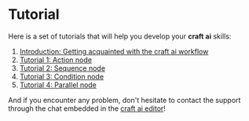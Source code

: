 # Tutorial #

Here is a set of tutorials that will help you develop your **craft ai** skills:

1. [Introduction: Getting acquainted with the craft ai workflow](doc/0/index.html)
2. [Tutorial 1: Action node](doc/1/index.html)
3. [Tutorial 2: Sequence node](doc/2/index.html)
4. [Tutorial 3: Condition node](doc/3/index.html)
5. [Tutorial 4: Parallel node](doc/4/index.html)

And if you encounter any problem, don't hesitate to contact the support through the chat embedded in the [craft ai editor](http://editor.craft.ai/)!